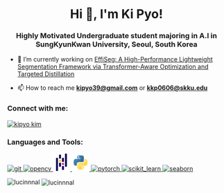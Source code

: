 <h1 align="center">Hi 👋, I'm Ki Pyo!</h1>
<h3 align="center">Highly Motivated Undergraduate student majoring in A.I in SungKyunKwan University, Seoul, South Korea</h3>

- 🔭 I’m currently working on [EffiSeg: A High-Performance Lightweight Segmentation Framework via Transformer-Aware Optimization and Targeted Distillation](https://github.com/lucinnnal/lucinaaal-effiseg)

- 📫 How to reach me **kipyo39@gmail.com** or **kkp0606@skku.edu**

<h3 align="left">Connect with me:</h3>
<p align="left">
<a href="https://www.linkedin.com/in/kipyokim/" target="blank"><img align="center" src="https://raw.githubusercontent.com/rahuldkjain/github-profile-readme-generator/master/src/images/icons/Social/linked-in-alt.svg" alt="kipyo kim" height="30" width="40" /></a>
</p>

<h3 align="left">Languages and Tools:</h3>
<p align="left"> <a href="https://git-scm.com/" target="_blank" rel="noreferrer"> <img src="https://www.vectorlogo.zone/logos/git-scm/git-scm-icon.svg" alt="git" width="40" height="40"/> </a> <a href="https://opencv.org/" target="_blank" rel="noreferrer"> <img src="https://www.vectorlogo.zone/logos/opencv/opencv-icon.svg" alt="opencv" width="40" height="40"/> </a> <a href="https://pandas.pydata.org/" target="_blank" rel="noreferrer"> <img src="https://raw.githubusercontent.com/devicons/devicon/2ae2a900d2f041da66e950e4d48052658d850630/icons/pandas/pandas-original.svg" alt="pandas" width="40" height="40"/> </a> <a href="https://www.python.org" target="_blank" rel="noreferrer"> <img src="https://raw.githubusercontent.com/devicons/devicon/master/icons/python/python-original.svg" alt="python" width="40" height="40"/> </a> <a href="https://pytorch.org/" target="_blank" rel="noreferrer"> <img src="https://www.vectorlogo.zone/logos/pytorch/pytorch-icon.svg" alt="pytorch" width="40" height="40"/> </a> <a href="https://scikit-learn.org/" target="_blank" rel="noreferrer"> <img src="https://upload.wikimedia.org/wikipedia/commons/0/05/Scikit_learn_logo_small.svg" alt="scikit_learn" width="40" height="40"/> </a> <a href="https://seaborn.pydata.org/" target="_blank" rel="noreferrer"> <img src="https://seaborn.pydata.org/_images/logo-mark-lightbg.svg" alt="seaborn" width="40" height="40"/> </a> </p>

<p><img align="left" src="https://github-readme-stats.vercel.app/api/top-langs?username=lucinnnal&show_icons=true&locale=en&layout=compact" alt="lucinnnal" /></p>

<p>&nbsp;<img align="center" src="https://github-readme-stats.vercel.app/api?username=lucinnnal&show_icons=true&locale=en" alt="lucinnnal" /></p>

